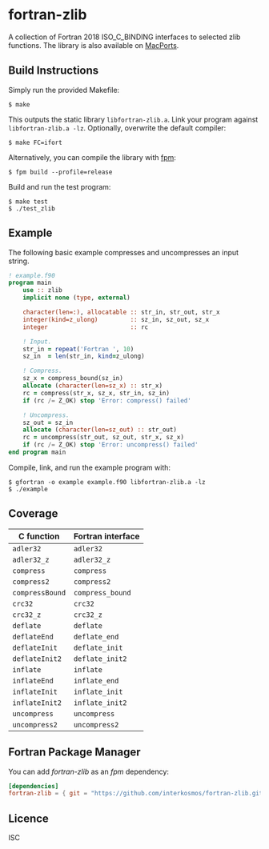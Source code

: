# fortran-zlib

A collection of Fortran 2018 ISO_C_BINDING interfaces to selected zlib
functions. The library is also available on
[MacPorts](https://ports.macports.org/port/fortran-zlib/).

## Build Instructions

Simply run the provided Makefile:

```
$ make
```

This outputs the static library `libfortran-zlib.a`. Link your program against
`libfortran-zlib.a -lz`. Optionally, overwrite the default compiler:

```
$ make FC=ifort
```

Alternatively, you can compile the library with
[fpm](https://github.com/fortran-lang/fpm):

```
$ fpm build --profile=release
```

Build and run the test program:

```
$ make test
$ ./test_zlib
```

## Example

The following basic example compresses and uncompresses an input string.

```fortran
! example.f90
program main
    use :: zlib
    implicit none (type, external)

    character(len=:), allocatable :: str_in, str_out, str_x
    integer(kind=z_ulong)         :: sz_in, sz_out, sz_x
    integer                       :: rc

    ! Input.
    str_in = repeat('Fortran ', 10)
    sz_in  = len(str_in, kind=z_ulong)

    ! Compress.
    sz_x = compress_bound(sz_in)
    allocate (character(len=sz_x) :: str_x)
    rc = compress(str_x, sz_x, str_in, sz_in)
    if (rc /= Z_OK) stop 'Error: compress() failed'

    ! Uncompress.
    sz_out = sz_in
    allocate (character(len=sz_out) :: str_out)
    rc = uncompress(str_out, sz_out, str_x, sz_x)
    if (rc /= Z_OK) stop 'Error: uncompress() failed'
end program main
```

Compile, link, and run the example program with:

```
$ gfortran -o example example.f90 libfortran-zlib.a -lz
$ ./example
```

## Coverage

| C function      | Fortran interface |
|-----------------|-------------------|
| `adler32`       | `adler32`         |
| `adler32_z`     | `adler32_z`       |
| `compress`      | `compress`        |
| `compress2`     | `compress2`       |
| `compressBound` | `compress_bound`  |
| `crc32`         | `crc32`           |
| `crc32_z`       | `crc32_z`         |
| `deflate`       | `deflate`         |
| `deflateEnd`    | `deflate_end`     |
| `deflateInit`   | `deflate_init`    |
| `deflateInit2`  | `deflate_init2`   |
| `inflate`       | `inflate`         |
| `inflateEnd`    | `inflate_end`     |
| `inflateInit`   | `inflate_init`    |
| `inflateInit2`  | `inflate_init2`   |
| `uncompress`    | `uncompress`      |
| `uncompress2`   | `uncompress2`     |

## Fortran Package Manager

You can add *fortran-zlib* as an *fpm* dependency:

```toml
[dependencies]
fortran-zlib = { git = "https://github.com/interkosmos/fortran-zlib.git" }
```

## Licence

ISC
